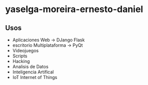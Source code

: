 # yaselga-moreira-ernesto-daniel

## Usos
- Aplicaciones Web -> DJango Flask
- escritorio Multiplataforma -> PyQt
- Videojuegos
- Scripts
- Hacking
- Analisis de Datos
- Inteligencia Artifical
- IoT Internet of Things